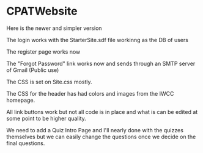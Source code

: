# CPATWebsite
Here is the newer and simpler version

The login works with the StarterSite.sdf file workinng as the DB of users

The register page works now

The "Forgot Password" link works now and sends through an SMTP server of Gmail (Public use)

The CSS is set on Site.css mostly. 

The CSS for the header has had colors and images from the IWCC homepage.

All link buttons work but not all code is in place and what is can be edited at some point to be higher quality.

We need to add a Quiz Intro Page and I'll nearly done with the quizzes themselves but we can easily change the questions once we decide on the final questions.
